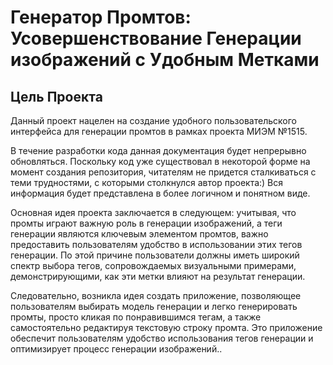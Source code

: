 # Генератор Промтов: Усовершенствование Генерации изображений с Удобным Метками

## Цель Проекта

Данный проект нацелен на создание удобного пользовательского интерфейса для генерации промтов в рамках проекта МИЭМ №1515.

В течение разработки кода данная документация будет непрерывно обновляться. Поскольку код уже существовал в некоторой форме на момент создания репозитория, читателям не придется сталкиваться с теми трудностями, с которыми столкнулся автор проекта:) Вся информация будет представлена в более логичном и понятном виде.

Основная идея проекта заключается в следующем: учитывая, что промты играют важную роль в генерации изображений, а теги генерации являются ключевым элементом промтов, важно предоставить пользователям удобство в использовании этих тегов генерации. По этой причине пользователи должны иметь широкий спектр выбора тегов, сопровождаемых визуальными примерами, демонстрирующими, как эти метки влияют на результат генерации.

Следовательно, возникла идея создать приложение, позволяющее пользователям выбирать модель генерации и легко генерировать промты, просто кликая по понравившимся тегам, а также самостоятельно редактируя текстовую строку промта. Это приложение обеспечит пользователям удобство использования тегов генерации и оптимизирует процесс генерации изображений..

